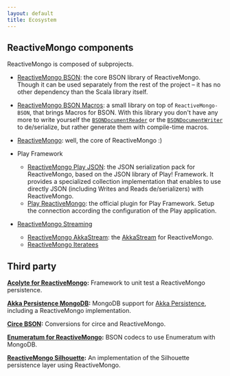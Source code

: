 ```yaml
---
layout: default
title: Ecosystem
---
```


## ReactiveMongo components

ReactiveMongo is composed of subprojects.

* [ReactiveMongo BSON](./releases/{{site.latest_major_release}}/documentation/bson/overview.html): the core BSON library of ReactiveMongo. Though it can be used separately from the rest of the project – it has no other dependency than the Scala library itself.

* [ReactiveMongo BSON Macros](./releases/{{site.latest_major_release}}/documentation/bson/typeclasses.html): a small library on top of `ReactiveMongo-BSON`, that brings Macros for BSON. With this library you don't have any more to write yourself the [`BSONDocumentReader`](./releases/{{site.latest_major_release}}/api/index.html#reactivemongo.bson.BSONDocumentReader) or the [`BSONDocumentWriter`](./releases/{{site.latest_major_release}}/api/index.html#reactivemongo.bson.BSONDocumentWriter) to de/serialize, but rather generate them with compile-time macros.

* [ReactiveMongo](./releases/{{site.latest_major_release}}/documentation/): well, the core of ReactiveMongo :)

* Play Framework
  - [ReactiveMongo Play JSON](./releases/{{site.latest_major_release}}/documentation/json/overview.html): the JSON serialization pack for ReactiveMongo, based on the JSON library of Play! Framework. It provides a specialized collection implementation that enables to use directly JSON (including Writes and Reads de/serializers) with ReactiveMongo.
  - [Play ReactiveMongo](./releases/{{site.latest_major_release}}/documentation/tutorial/play.html): the official plugin for Play Framework. Setup the connection according the configuration of the Play application.

* [ReactiveMongo Streaming](./releases/{{site.latest_major_release}}/documentation/tutorial/streaming.html)
  - [ReactiveMongo AkkaStream](./releases/{{site.latest_major_release}}/documentation/tutorial/streaming.html#akka-stream): the [AkkaStream](http://doc.akka.io/docs/akka/2.5/scala/stream/index.html) for ReactiveMongo.
  - [ReactiveMongo Iteratees](./releases/{{site.latest_major_release}}/documentation/tutorial/streaming.html#play-iteratees)

## Third party

**[Acolyte for ReactiveMongo](http://acolyte.eu.org/reactive-mongo/):** 
Framework to unit test a ReactiveMongo persistence.

**[Akka Persistence MongoDB](https://github.com/scullxbones/akka-persistence-mongo):** 
MongoDB support for [Akka Persistence](https://doc.akka.io/docs/akka/current/persistence.html), including a ReactiveMongo implementation.

**[Circe BSON](https://github.com/circe/circe-bson):**
Conversions for circe and ReactiveMongo.

**[Enumeratum for ReactiveMongo](https://github.com/lloydmeta/enumeratum/#reactivemongo-bson):**
BSON codecs to use Enumeratum with MongoDB.

**[ReactiveMongo Silhouette](https://github.com/mohiva/play-silhouette-persistence-reactivemongo):** 
An implementation of the Silhouette persistence layer using ReactiveMongo.
